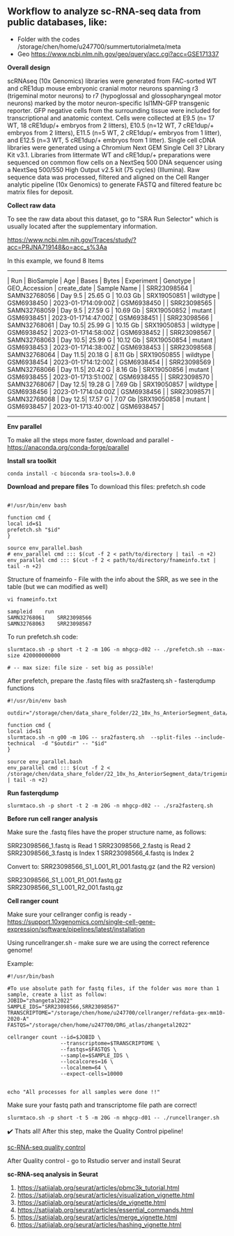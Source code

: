 

## Workflow to analyze sc-RNA-seq data from public databases, like:

* Folder with the codes /storage/chen/home/u247700/summertutorialmeta/meta
* Geo <https://www.ncbi.nlm.nih.gov/geo/query/acc.cgi?acc=GSE171337>

**Overall design**

scRNAseq (10x Genomics) libraries were generated from FAC-sorted WT and cRE1dup mouse embryonic cranial motor neurons spanning r3 (trigeminal motor neurons) to r7 (hypoglossal and glossopharyngeal motor neurons) marked by the motor neuron-specific Isl1MN-GFP transgenic reporter. GFP negative cells from the surrounding tissue were included for transcriptional and anatomic context. Cells were collected at E9.5 (n= 17 WT, 18 cRE1dup/+ embryos from 2 litters), E10.5 (n=12 WT, 7 cRE1dup/+ embryos from 2 litters), E11.5 (n=5 WT, 2 cRE1dup/+ embryos from 1 litter), and E12.5 (n=3 WT, 5 cRE1dup/+ embryos from 1 litter). Single cell cDNA libraries were generated using a Chromium Next GEM Single Cell 3? Library Kit v3.1. Libraries from littermate WT and cRE1dup/+ preparations were sequenced on common flow cells on a NextSeq 500 DNA sequencer using a NextSeq 500/550 High Output v2.5 kit (75 cycles) (Illumina). Raw sequence data was processed, filtered and aligned on the Cell Ranger analytic pipeline (10x Genomics) to generate FASTQ and filtered feature bc matrix files for deposit.

**Collect raw data**

To see the raw data about this dataset, go to "SRA Run Selector" which is usually located after the supplementary information.

<https://www.ncbi.nlm.nih.gov/Traces/study/?acc=PRJNA719148&o=acc_s%3Aa>

In this example, we found 8 Items

_____________________________________________________________________________________________________________________________________________
| Run         | BioSample     | Age     | Bases   | Bytes    | Experiment  | Genotype  | GEO_Accession | create_date         | Sample Name  |
| SRR23098564 | SAMN32768056  | Day 9.5 | 25.65 G | 10.03 Gb | SRX19050851 | wildtype  | GSM6938450    | 2023-01-1714:09:00Z | GSM6938450   |
| SRR23098565 | SAMN32768059  | Day 9.5 | 27.59 G | 10.69 Gb | SRX19050852 | mutant    | GSM6938451    | 2023-01-1714:47:00Z | GSM6938451   |
| SRR23098566 | SAMN32768061  | Day 10.5| 25.99 G | 10.15 Gb | SRX19050853 | wildtype  | GSM6938452    | 2023-01-1714:58:00Z | GSM6938452   |
| SRR23098567 | SAMN32768063  | Day 10.5| 25.99 G | 10.12 Gb | SRX19050854 | mutant    | GSM6938453    | 2023-01-1714:38:00Z | GSM6938453   |
| SRR23098568 | SAMN32768064  | Day 11.5| 20.18 G | 8.11 Gb  | SRX19050855 | wildtype  | GSM6938454    | 2023-01-1714:12:00Z | GSM6938454   |
| SRR23098569 | SAMN32768066  | Day 11.5| 20.42 G | 8.16 Gb  | SRX19050856 | mutant    | GSM6938455    | 2023-01-1713:51:00Z | GSM6938455   |
| SRR23098570 | SAMN32768067  | Day 12.5| 19.28 G | 7.69 Gb  | SRX19050857 | wildtype  | GSM6938456    | 2023-01-1714:04:00Z | GSM6938456   |
| SRR23098571 | SAMN32768068  | Day 12.5| 17.57 G | 7.07 Gb  |SRX19050858  | mutant    | GSM6938457    | 2023-01-1713:40:00Z | GSM6938457   |
______________________________________________________________________________________________________________________________________________


**Env parallel**

To make all the steps more faster, download and parallel  - https://anaconda.org/conda-forge/parallel

**Install sra toolkit**

```
conda install -c bioconda sra-tools=3.0.0
```

**Download and prepare files**
To download this files: prefetch.sh code

```

#!/usr/bin/env bash

function cmd {
local id=$1
prefetch.sh "$id"
}

source env_parallel.bash
# env_parallel cmd ::: $(cut -f 2 < path/to/directory | tail -n +2)
env_parallel cmd ::: $(cut -f 2 < path/to/directory/fnameinfo.txt | tail -n +2)

```

Structure of fnameinfo - File with the info about the SRR, as we see in the table (but we can modified as well)

```
vi fnameinfo.txt

sampleid	run
SAMN32768061	SRR23098566
SAMN32768063	SRR23098567

```

To run prefetch.sh code:

```
slurmtaco.sh -p short -t 2 -m 10G -n mhgcp-d02 -- ./prefetch.sh --max-size 420000000000

# -- max size: file size - set big as possible!
```

After prefetch, prepare the .fastq files with sra2fasterq.sh - fasterqdump functions


```
#!/usr/bin/env bash

outdir="/storage/chen/data_share_folder/22_10x_hs_AnteriorSegment_data/trigeminal_data/yangetal2022/data/"

function cmd {
local id=$1
slurmtaco.sh -n g00 -m 10G -- sra2fasterq.sh  --split-files --include-technical  -d "$outdir" -- "$id"
}

source env_parallel.bash
env_parallel cmd ::: $(cut -f 2 < /storage/chen/data_share_folder/22_10x_hs_AnteriorSegment_data/trigeminal_data/yangetal2022/data/fnameinfo.txt | tail -n +2)

```


**Run fasterqdump**

```
slurmtaco.sh -p short -t 2 -m 20G -n mhgcp-d02 -- ./sra2fasterq.sh

```

**Before run cell ranger analysis**

Make sure the .fastq files have the proper structure name, as follows:


SRR23098566_1.fastq is Read 1
SRR23098566_2.fastq is Read 2
SRR23098566_3.fastq is Index 1
SRR23098566_4.fastq is Index 2

Convert to:
SRR23098566_S1_L001_R1_001.fastq.gz (and the R2 version)

SRR23098566_S1_L001_R1_001.fastq.gz
SRR23098566_S1_L001_R2_001.fastq.gz

**Cell ranger count**

Make sure your cellranger config is ready - https://support.10xgenomics.com/single-cell-gene-expression/software/pipelines/latest/installation

Using runcellranger.sh - make sure we are using the correct reference genome!

Example:

```
#!/usr/bin/bash

#To use absolute path for fastq files, if the folder was more than 1 sample, create a list as follow:
JOBID="zhangetal2022"
SAMPLE_IDS="SRR23098566,SRR23098567"
TRANSCRIPTOME="/storage/chen/home/u247700/cellranger/refdata-gex-mm10-2020-A"
FASTQS="/storage/chen/home/u247700/DRG_atlas/zhangetal2022"

cellranger count --id=$JOBID \
                 --transcriptome=$TRANSCRIPTOME \
                 --fastqs=$FASTQS \
                 --sample=$SAMPLE_IDS \
                 --localcores=16 \
                 --localmem=64 \
                 --expect-cells=10000


echo "All processes for all samples were done !!"

```

Make sure your fastq path and transcriptome file path are correct!


```
slurmtaco.sh -p short -t 5 -m 20G -n mhgcp-d01 -- ./runcellranger.sh
```


✔️ Thats all! After this step, make the Quality Control pipeline! 


[sc-RNA-seq quality control](https://github.com/RCHENLAB/dry-lab-standard/blob/main/sc-RNA-seqqualitycontrol.md)


After Quality control - go to Rstudio server and install Seurat

**sc-RNA-seq analysis in Seurat**

1) https://satijalab.org/seurat/articles/pbmc3k_tutorial.html
2) https://satijalab.org/seurat/articles/visualization_vignette.html
3) https://satijalab.org/seurat/articles/de_vignette.html
4) https://satijalab.org/seurat/articles/essential_commands.html
5) https://satijalab.org/seurat/articles/merge_vignette.html
6) https://satijalab.org/seurat/articles/hashing_vignette.html






